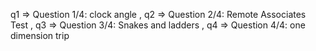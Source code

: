 q1 =>  Question 1/4: clock angle
, q2 =>  Question 2/4: Remote Associates Test
, q3 =>  Question 3/4: Snakes and ladders
, q4 =>  Question 4/4: one dimension trip
